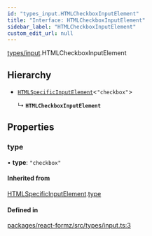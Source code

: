 ```yaml
---
id: "types_input.HTMLCheckboxInputElement"
title: "Interface: HTMLCheckboxInputElement"
sidebar_label: "HTMLCheckboxInputElement"
custom_edit_url: null
---
```


[types/input](../modules/types_input.md).HTMLCheckboxInputElement

## Hierarchy

- [`HTMLSpecificInputElement`](types_input.HTMLSpecificInputElement.md)<``"checkbox"``\>

  ↳ **`HTMLCheckboxInputElement`**

## Properties

### type

• **type**: ``"checkbox"``

#### Inherited from

[HTMLSpecificInputElement](types_input.HTMLSpecificInputElement.md).[type](types_input.HTMLSpecificInputElement.md#type)

#### Defined in

[packages/react-formz/src/types/input.ts:3](https://github.com/ZerryStack/react-formz/blob/main/packages/react-formz/src/types/input.ts#L3)
